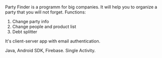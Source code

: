 Party Finder is a programm for big companies. It will help you to organize a party that you will not forget.
Functions:
1) Change party info
2) Change people and product list
3) Debt splitter

It's client-server app with email authentication.

Java, Android SDK, Firebase. Single Activity.
